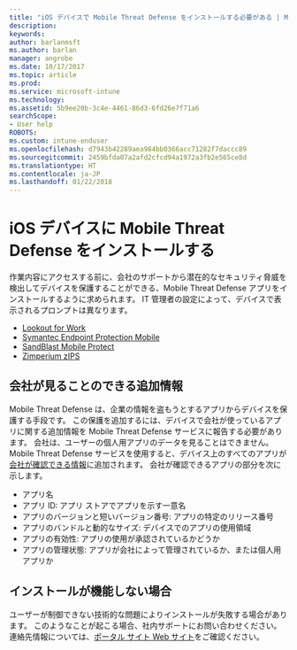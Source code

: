 ```yaml
---
title: "iOS デバイスで Mobile Threat Defense をインストールする必要がある | Microsoft Docs"
description: 
keywords: 
author: barlanmsft
ms.author: barlan
manager: angrobe
ms.date: 10/17/2017
ms.topic: article
ms.prod: 
ms.service: microsoft-intune
ms.technology: 
ms.assetid: 5b9ee20b-3c4e-4461-86d3-6fd26e7f71a6
searchScope:
- User help
ROBOTS: 
ms.custom: intune-enduser
ms.openlocfilehash: d7943b42289aea984bb0366acc71282f7daccc89
ms.sourcegitcommit: 2459bfda07a2afd2cfcd94a1972a3fb2e565ce8d
ms.translationtype: HT
ms.contentlocale: ja-JP
ms.lasthandoff: 01/22/2018
---
```

# <a name="install-mobile-threat-defense-on-your-ios-device"></a>iOS デバイスに Mobile Threat Defense をインストールする


作業内容にアクセスする前に、会社のサポートから潜在的なセキュリティ脅威を検出してデバイスを保護することができる、Mobile Threat Defense アプリをインストールするように求められます。 IT 管理者の設定によって、デバイスで表示されるプロンプトは異なります。


* [Lookout for Work](you-are-prompted-to-install-lookout-for-work-ios.md)
* [Symantec Endpoint Protection Mobile](you-are-prompted-to-install-skycure-ios.md)
* [SandBlast Mobile Protect](you-are-prompted-to-install-sandblast-ios.md)
* [Zimperium zIPS](you-are-prompted-to-install-zips-ios.md)

## <a name="additional-information-your-company-can-see"></a>会社が見ることのできる追加情報

Mobile Threat Defense は、企業の情報を盗もうとするアプリからデバイスを保護する手段です。 この保護を追加するには、デバイスで会社が使っているアプリに関する追加情報を Mobile Threat Defense サービスに報告する必要があります。 会社は、ユーザーの個人用アプリのデータを見ることはできません。 Mobile Threat Defense サービスを使用すると、デバイス上のすべてのアプリが[会社が確認できる情報](what-info-can-your-company-see-when-you-enroll-your-device-in-intune.md)に追加されます。 会社が確認できるアプリの部分を次に示します。

*   アプリ名
* アプリ ID: アプリ ストアでアプリを示す一意名
*   アプリのバージョンと短いバージョン番号: アプリの特定のリリース番号
* アプリのバンドルと動的なサイズ: デバイスでのアプリの使用領域
* アプリの有効性: アプリの使用が承認されているかどうか
*   アプリの管理状態: アプリが会社によって管理されているか、または個人用アプリか

## <a name="if-the-installation-doesnt-work"></a>インストールが機能しない場合

ユーザーが制御できない技術的な問題によりインストールが失敗する場合があります。 このようなことが起こる場合、社内サポートにお問い合わせください。 連絡先情報については、[ポータル サイト Web サイト](https://portal.manage.microsoft.com#HelpDeskDialog)をご確認ください。
